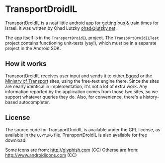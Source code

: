 TransportDroidIL
================

TransportDroidIL is a neat little android app for getting bus & train times for
Israel. It was written by Ohad Lutzky <ohad@lutzky.net>.

The app itself is in the `TransportDroidIL` project. The `TransportDroidILTest`
project contains functioning unit-tests (yay!), which must be in a separate
project in the Android SDK.

How it works
------------

TransportDroidIL receives user input and sends it to either
[Egged](http://egged.co.il) or the [Ministry of Transport](http://bus.gov.il)
sites, using the free-text engine there. Since the sites are nearly identical
in implementation, it's not a lot of extra work. Any information reported by
the application comes from those two sites, so we support whatever queries they
do. Also, for convenience, there's a history-based autocompleter.

License
-------

The source code for TransportDroidIL is available under the GPL license, as
available in the `COPYING` file. TransportDroidIL is also available for free
download.

Some icons are from: http://glyphish.com (CC)
Otherse are from: http://www.androidicons.com (CC)
